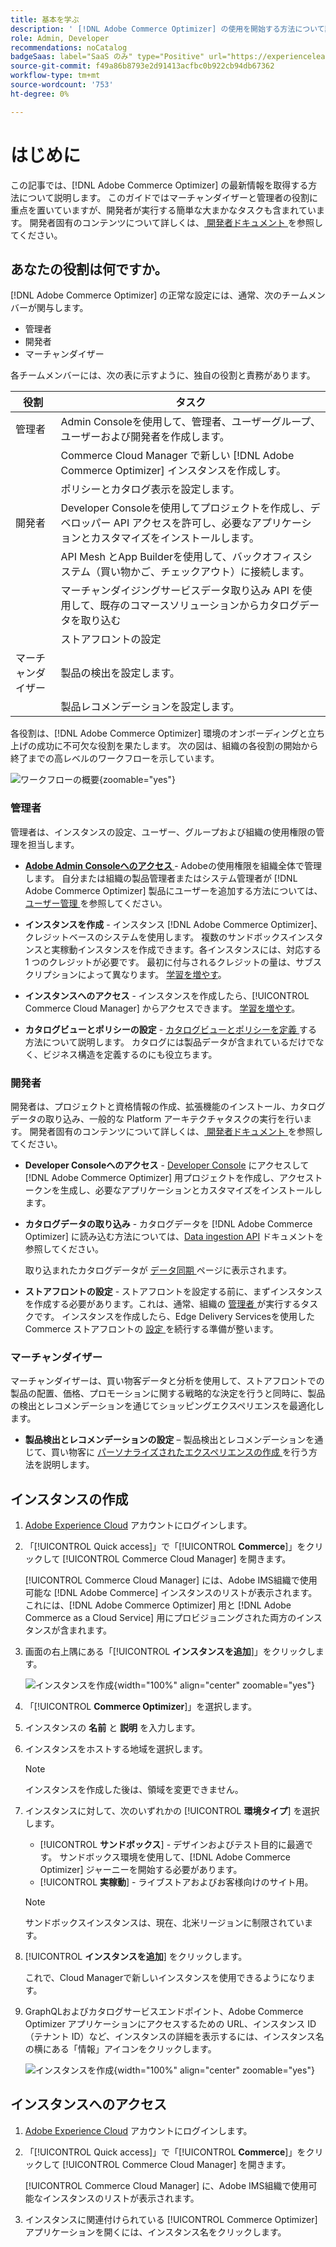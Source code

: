 ```yaml
---
title: 基本を学ぶ
description: ' [!DNL Adobe Commerce Optimizer] の使用を開始する方法について説明します。'
role: Admin, Developer
recommendations: noCatalog
badgeSaas: label="SaaS のみ" type="Positive" url="https://experienceleague.adobe.com/en/docs/commerce/user-guides/product-solutions" tooltip="Adobe Commerce as a Cloud ServiceおよびAdobe Commerce Optimizer プロジェクトにのみ適用されます（Adobeで管理される SaaS インフラストラクチャ）。"
source-git-commit: f49a86b8793e2d91413acfbc0b922cb94db67362
workflow-type: tm+mt
source-wordcount: '753'
ht-degree: 0%

---
```


# はじめに

この記事では、[!DNL Adobe Commerce Optimizer] の最新情報を取得する方法について説明します。 このガイドではマーチャンダイザーと管理者の役割に重点を置いていますが、開発者が実行する簡単な大まかなタスクも含まれています。 開発者固有のコンテンツについて詳しくは、[ 開発者ドキュメント ](https://developer-stage.adobe.com/commerce/services/composable-catalog/) を参照してください。

## あなたの役割は何ですか。

[!DNL Adobe Commerce Optimizer] の正常な設定には、通常、次のチームメンバーが関与します。

- 管理者
- 開発者
- マーチャンダイザー

各チームメンバーには、次の表に示すように、独自の役割と責務があります。

| 役割 | タスク |
|---|---|
| 管理者 | Admin Consoleを使用して、管理者、ユーザーグループ、ユーザーおよび開発者を作成し&#x200B;ます。 |
|  | Commerce Cloud Manager で新しい [!DNL Adobe Commerce Optimizer] インスタンスを作成し&#x200B;す。 |
|  | ポリシーとカタログ表示を設定します。 |
| 開発者 | Developer Consoleを使用してプロジェクトを作成し、デベロッパー API アクセスを許可し、必要なアプリケーションとカスタマイズをインストールします。 |
|  | API Mesh とApp Builderを使用して、バックオフィスシステム（買い物かご、チェックアウト）に&#x200B;接続します。 |
|  | マーチャンダイジングサービスデータ取り込み API を使用して、既存のコマースソリューションからカタログデータを取り込む&#x200B; |
|  | ストアフロントの設定 |
| マーチャンダイザー | 製品の検出を設定&#x200B;します。 |
|  | 製品レコメンデーションを設定します。 |

各役割は、[!DNL Adobe Commerce Optimizer] 環境のオンボーディングと立ち上げの成功に不可欠な役割を果たします。 次の図は、組織の各役割の開始から終了までの高レベルのワークフローを示しています。

![ ワークフローの概要 ](./assets/high-level-workflow.png){zoomable="yes"}

### 管理者

管理者は、インスタンスの設定、ユーザー、グループおよび組織の使用権限の管理を担当します。

- **[Adobe Admin Consoleへのアクセス ](https://helpx.adobe.com/enterprise/admin-guide.html)** - Adobeの使用権限を組織全体で管理します。 自分または組織の製品管理者またはシステム管理者が [!DNL Adobe Commerce Optimizer] 製品にユーザーを追加する方法については、[ ユーザー管理 ](./user-management.md) を参照してください。

- **インスタンスを作成** - インスタンス [!DNL Adobe Commerce Optimizer]、クレジットベースのシステムを使用します。 複数のサンドボックスインスタンスと実稼動インスタンスを作成できます。各インスタンスには、対応する 1 つのクレジットが必要です。 最初に付与されるクレジットの量は、サブスクリプションによって異なります。 [学習を増やす](#create-an-instance)。

- **インスタンスへのアクセス** - インスタンスを作成したら、[!UICONTROL Commerce Cloud Manager] からアクセスできます。 [学習を増やす](#access-an-instance)。

- **カタログビューとポリシーの設定** - [ カタログビューとポリシーを定義 ](./setup/catalog-view.md) する方法について説明します。 カタログには製品データが含まれているだけでなく、ビジネス構造を定義するのにも役立ちます。

### 開発者

開発者は、プロジェクトと資格情報の作成、拡張機能のインストール、カタログデータの取り込み、一般的な Platform アーキテクチャタスクの実行を行います。 開発者固有のコンテンツについて詳しくは、[ 開発者ドキュメント ](https://developer-stage.adobe.com/commerce/services/composable-catalog/) を参照してください。

- **Developer Consoleへのアクセス** - [Developer Console](https://developer.adobe.com/developer-console/docs/guides/getting-started) にアクセスして [!DNL Adobe Commerce Optimizer] 用プロジェクトを作成し、アクセストークンを生成し、必要なアプリケーションとカスタマイズをインストールします。

- **カタログデータの取り込み** - カタログデータを [!DNL Adobe Commerce Optimizer] に読み込む方法については、[Data ingestion API](https://developer-stage.adobe.com/commerce/services/composable-catalog/data-ingestion/using-the-api/) ドキュメントを参照してください。

  取り込まれたカタログデータが [ データ同期 ](./setup/data-sync.md) ページに表示されます。

- **ストアフロントの設定** - ストアフロントを設定する前に、まずインスタンスを作成する必要があります。これは、通常、組織の [ 管理者 ](#administrator) が実行するタスクです。 インスタンスを作成したら、Edge Delivery Servicesを使用したCommerce ストアフロントの [ 設定 ](./storefront.md) を続行する準備が整います。

### マーチャンダイザー

マーチャンダイザーは、買い物客データと分析を使用して、ストアフロントでの製品の配置、価格、プロモーションに関する戦略的な決定を行うと同時に、製品の検出とレコメンデーションを通じてショッピングエクスペリエンスを最適化します。

- **製品検出とレコメンデーションの設定** – 製品検出とレコメンデーションを通じて、買い物客に [ パーソナライズされたエクスペリエンスの作成 ](./merchandising/overview.md) を行う方法を説明します。

## インスタンスの作成

1. [Adobe Experience Cloud](https://experience.adobe.com/) アカウントにログインします。

1. 「[!UICONTROL Quick access]」で「[!UICONTROL **Commerce**]」をクリックして [!UICONTROL Commerce Cloud Manager] を開きます。

   [!UICONTROL Commerce Cloud Manager] には、Adobe IMS組織で使用可能な [!DNL Adobe Commerce] インスタンスのリストが表示されます。これには、[!DNL Adobe Commerce Optimizer] 用と [!DNL Adobe Commerce as a Cloud Service] 用にプロビジョニングされた両方のインスタンスが含まれます。

1. 画面の右上隅にある「[!UICONTROL **インスタンスを追加**]」をクリックします。

   ![ インスタンスを作成 ](./assets/create-aco-instance.png){width="100%" align="center" zoomable="yes"}

1. 「[!UICONTROL **Commerce Optimizer**]」を選択します。

1. インスタンスの **名前** と **説明** を入力します。

1. インスタンスをホストする地域を選択します。

   >[!NOTE]
   >
   >インスタンスを作成した後は、領域を変更できません。

1. インスタンスに対して、次のいずれかの [!UICONTROL **環境タイプ**] を選択します。

   - [!UICONTROL **サンドボックス**] - デザインおよびテスト目的に最適です。 サンドボックス環境を使用して、[!DNL Adobe Commerce Optimizer] ジャーニーを開始する必要があります。
   - [!UICONTROL **実稼動**] - ライブストアおよびお客様向けのサイト用。

   >[!NOTE]
   >
   >サンドボックスインスタンスは、現在、北米リージョンに制限されています。

1. [!UICONTROL **インスタンスを追加**] をクリックします。

   これで、Cloud Managerで新しいインスタンスを使用できるようになります。

1. GraphQLおよびカタログサービスエンドポイント、Adobe Commerce Optimizer アプリケーションにアクセスするための URL、インスタンス ID （テナント ID）など、インスタンスの詳細を表示するには、インスタンス名の横にある「情報」アイコンをクリックします。

   ![ インスタンスを作成 ](./assets/aco-instance-details.png){width="100%" align="center" zoomable="yes"}

## インスタンスへのアクセス

1. [Adobe Experience Cloud](https://experience.adobe.com/) アカウントにログインします。

1. 「[!UICONTROL Quick access]」で「[!UICONTROL **Commerce**]」をクリックして [!UICONTROL Commerce Cloud Manager] を開きます。

   [!UICONTROL Commerce Cloud Manager] に、Adobe IMS組織で使用可能なインスタンスのリストが表示されます。

1. インスタンスに関連付けられている [!UICONTROL Commerce Optimizer] アプリケーションを開くには、インスタンス名をクリックします。


